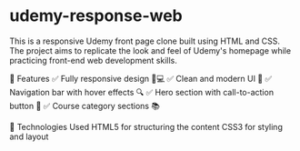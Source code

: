# udemy-response-web

This is a responsive Udemy front page clone built using HTML and CSS. The project aims to replicate the look and feel of Udemy's homepage while practicing front-end web development skills.

🚀 Features ✅ Fully responsive design 📱💻 ✅ Clean and modern UI 🎨 ✅ Navigation bar with hover effects 🔍 ✅ Hero section with call-to-action button 🎯 ✅ Course category sections 📚

📂 Technologies Used HTML5 for structuring the content CSS3 for styling and layout
